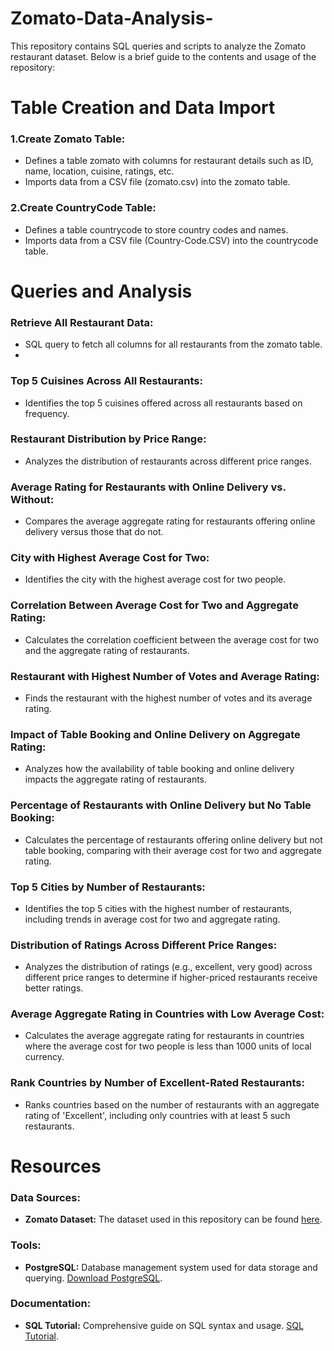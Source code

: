 # Zomato-Data-Analysis-
This repository contains SQL queries and scripts to analyze the Zomato restaurant dataset. Below is a brief guide to the contents and usage of the repository:

# Table Creation and Data Import
 ### 1.Create Zomato Table:
 - Defines a table zomato with columns for restaurant details such as ID, name, location, cuisine, ratings, etc.
 - Imports data from a CSV file (zomato.csv) into the zomato table.
 ### 2.Create CountryCode Table:
 - Defines a table countrycode to store country codes and names.
 - Imports data from a CSV file (Country-Code.CSV) into the countrycode table.

# Queries and Analysis

 ### Retrieve All Restaurant Data:
 - SQL query to fetch all columns for all restaurants from the zomato table.
 - 
### Top 5 Cuisines Across All Restaurants:
 - Identifies the top 5 cuisines offered across all restaurants based on frequency.
   
### Restaurant Distribution by Price Range:
 - Analyzes the distribution of restaurants across different price ranges.

### Average Rating for Restaurants with Online Delivery vs. Without:
 - Compares the average aggregate rating for restaurants offering online delivery versus those that do not.

### City with Highest Average Cost for Two:
 - Identifies the city with the highest average cost for two people.

### Correlation Between Average Cost for Two and Aggregate Rating:
 - Calculates the correlation coefficient between the average cost for two and the aggregate rating of restaurants.

### Restaurant with Highest Number of Votes and Average Rating:
 - Finds the restaurant with the highest number of votes and its average rating.

### Impact of Table Booking and Online Delivery on Aggregate Rating:
 - Analyzes how the availability of table booking and online delivery impacts the aggregate rating of restaurants.

### Percentage of Restaurants with Online Delivery but No Table Booking:
 - Calculates the percentage of restaurants offering online delivery but not table booking, comparing with their average cost for two and aggregate rating.

### Top 5 Cities by Number of Restaurants:
 - Identifies the top 5 cities with the highest number of restaurants, including trends in average cost for two and aggregate rating.

### Distribution of Ratings Across Different Price Ranges:
 - Analyzes the distribution of ratings (e.g., excellent, very good) across different price ranges to determine if higher-priced restaurants receive better ratings.

### Average Aggregate Rating in Countries with Low Average Cost:
 - Calculates the average aggregate rating for restaurants in countries where the average cost for two people is less than 1000 units of local currency.

### Rank Countries by Number of Excellent-Rated Restaurants:
 - Ranks countries based on the number of restaurants with an aggregate rating of 'Excellent', including only countries with at least 5 such restaurants.

# Resources

### Data Sources:
 - **Zomato Dataset:** The dataset used in this repository can be found [here](https://www.kaggle.com/datasets/shrutimehta/zomato-restaurants-data/data).
### Tools:
- **PostgreSQL:** Database management system used for data storage and querying. [Download PostgreSQL](https://www.postgresql.org/download/).
### Documentation:
 - **SQL Tutorial:** Comprehensive guide on SQL syntax and usage. [SQL Tutorial](https://www.w3schools.com/sql/).

